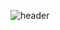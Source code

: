 ![header](https://capsule-render.vercel.app/api?type=waving&height=300&color=ffe5fa&text=Welcom%20Somin's%20Gitgub&fontColor=ffffff&fontSize=50)

<!--
**SominY/SominY** is a ✨ _special_ ✨ repository because its `README.md` (this file) appears on your GitHub profile.

Here are some ideas to get you started:

- 🔭 I’m currently working on ...
- 🌱 I’m currently learning ...
- 👯 I’m looking to collaborate on ...
- 🤔 I’m looking for help with ...
- 💬 Ask me about ...
- 📫 How to reach me: ...
- 😄 Pronouns: ...
- ⚡ Fun fact: ...
-->
